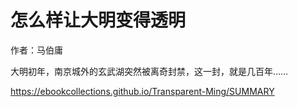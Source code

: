 # 怎么样让大明变得透明

作者：马伯庸

大明初年，南京城外的玄武湖突然被离奇封禁，这一封，就是几百年……

<https://ebookcollections.github.io/Transparent-Ming/SUMMARY>
